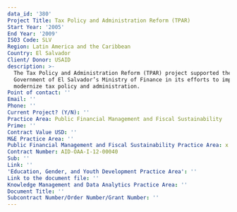 ```yaml
---
data_id: '380'
Project Title: Tax Policy and Administration Reform (TPAR)
Start Year: '2005'
End Year: '2009'
ISO3 Code: SLV
Region: Latin America and the Caribbean
Country: El Salvador
Client/ Donor: USAID
description: >-
  The Tax Policy and Administration Reform (TPAR) project supported the
  Government of El Salvador’s Ministry of Finance in its efforts to improve and
  modernize tax policy and administration.
Point of contact: ''
Email: ''
Phone: ''
Current Project? (Y/N): ''
Practice Area: Public Financial Management and Fiscal Sustainability
Prime: ''
Contract Value USD: ''
M&E Practice Area: ''
Public Financial Management and Fiscal Sustainability Practice Area: x
Contract Number: AID-OAA-I-12-00040
Sub: ''
Link: ''
'Education, Gender, and Youth Development Practice Area': ''
Link to the document file: ''
Knowledge Management and Data Analytics Practice Area: ''
Document Title: ''
Subcontract Number/Order Number/Grant Number: ''
---
```

